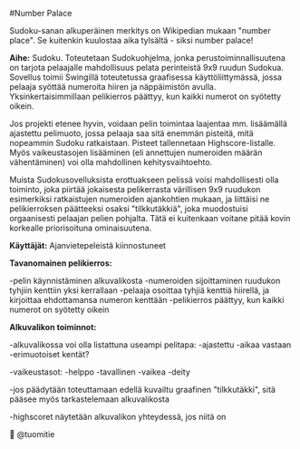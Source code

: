 #Number Palace

Sudoku-sanan alkuperäinen merkitys on Wikipedian mukaan "number place". Se kuitenkin kuulostaa aika tylsältä - siksi number palace!

**Aihe:** Sudoku. Toteutetaan Sudokuohjelma, jonka perustoiminnallisuutena on tarjota pelaajalle mahdollisuus pelata perinteistä 9x9 ruudun Sudokua. Sovellus toimii Swingillä toteutetussa graafisessa käyttöliittymässä, jossa pelaaja syöttää numeroita hiiren ja näppäimistön avulla. Yksinkertaisimmillaan pelikierros päättyy, kun kaikki numerot on syötetty oikein.

Jos projekti etenee hyvin, voidaan pelin toimintaa laajentaa mm. lisäämällä ajastettu pelimuoto, jossa pelaaja saa sitä enemmän pisteitä, mitä nopeammin Sudoku ratkaistaan. Pisteet tallennetaan Highscore-listalle. Myös vaikeustasojen lisääminen (eli annettujen numeroiden määrän vähentäminen) voi olla mahdollinen kehitysvaihtoehto.

Muista Sudokusovelluksista erottuakseen pelissä voisi mahdollisesti olla toiminto, joka piirtää jokaisesta pelikerrasta värillisen 9x9 ruudukon esimerkiksi ratkaistujen numeroiden ajankohtien mukaan, ja liittäisi ne pelikierroksen päätteeksi osaksi "tilkkutäkkiä", joka muodostuisi orgaanisesti pelaajan pelien pohjalta. Tätä ei kuitenkaan voitane pitää kovin korkealle priorisoituna ominaisuutena.

**Käyttäjät:** Ajanvietepeleistä kiinnostuneet

**Tavanomainen pelikierros:**

-pelin käynnistäminen alkuvalikosta
-numeroiden sijoittaminen ruudukon tyhjiin kenttiin yksi kerrallaan
  -pelaaja osoittaa tyhjiä kenttiä hiirellä, ja kirjoittaa ehdottamansa numeron kenttään
-pelikierros päättyy, kun kaikki numerot on syötetty oikein

**Alkuvalikon toiminnot:**

-alkuvalikossa voi olla listattuna useampi pelitapa:
  -ajastettu
  -aikaa vastaan
  -erimuotoiset kentät?

-vaikeustasot:
  -helppo
  -tavallinen
  -vaikea
  -deity

-jos päädytään toteuttamaan edellä kuvailtu graafinen "tilkkutäkki", sitä pääsee myös tarkastelemaan alkuvalikosta

-highscoret näytetään alkuvalikon yhteydessä, jos niitä on

 :japanese_castle: @tuomitie
